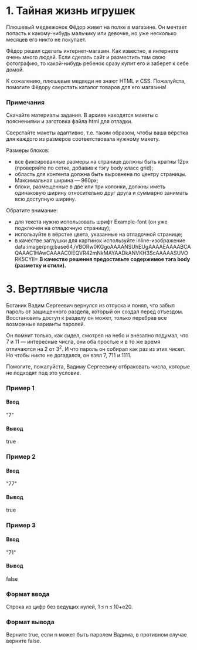 # 1. Тайная жизнь игрушек
Плюшевый медвежонок Фёдор живет на полке в магазине. Он мечтает попасть к какому-нибудь мальчику или девочке, но уже несколько месяцев его никто не покупает.
  
Фёдор решил сделать интернет-магазин. Как известно, в интернете очень много людей. Если сделать сайт и разместить там свою фотографию, то какой-нибудь ребенок сразу купит его и заберет к себе домой.
  
К сожалению, плюшевые медведи не знают HTML и CSS. Пожалуйста, помогите Фёдору сверстать каталог товаров для его магазина!

### Примечания
Скачайте материалы задания. В архиве находятся макеты с пояснениями и заготовка файла html для отладки.

Сверстайте макеты адаптивно, т.е. таким образом, чтобы ваша вёрстка для каждого из размеров соответствовала нужному макету.

Размеры блоков:

* все фиксированные размеры на странице должны быть кратны 12px (проверяйте по сетке, добавив к тэгу body класс grid);
* область для контента должна быть выровнена по центру страницы. Максимальная ширина — 960px;
* блоки, размещенные в две или три колонки, должны иметь одинаковую ширину относительно друг друга и суммарно занимать всю доступную ширину.
  
Обратите внимание:  

* для текста нужно использовать шрифт Example-font (он уже подключен на отладочную страницу);
* используйте в вёрстке цвета, указанные на отладочной странице;
* в качестве заглушки для картинок используйте inline-изображение data:image/png;base64,iVBORw0KGgoAAAANSUhEUgAAAAEAAAABCAQAAAC1HAwCAAAAC0lEQVR42mNkMAYAADkANVKH3ScAAAAASUVORK5CYII=
**В качестве решения предоставьте содержимое тэга body (разметку и стили).**

# 3. Вертлявые числа
Ботаник Вадим Сергеевич вернулся из отпуска и понял, что забыл пароль от защищенного раздела, который он создал перед отъездом. Восстановить доступ к разделу он может, только перебрав все возможные варианты паролей.
  
Он помнит только, как сидел, смотрел на небо и внезапно подумал, что 7 и 11 — интересные числа, они оба простые и в то же время отличаются на 2 от 3<sup>2</sup>. И что пароль он собирал как раз из этих чисел. Но чтобы никто не догадался, он взял 7, 711 и 1111.
  
Помогите, пожалуйста, Вадиму Сергеевичу отбраковать числа, которые не подходят под это условие.

### Пример 1

#### Ввод	
"7"

#### Вывод
true

### Пример 2

#### Ввод	
"77"

#### Вывод
true

### Пример 3

#### Ввод	
"71"

#### Вывод
false

### Формат ввода
Строка из цифр без ведущих нулей, 1 ≤ n ≤ 10+e20.

### Формат вывода
Верните true, если n может быть паролем Вадима, в противном случае верните false.